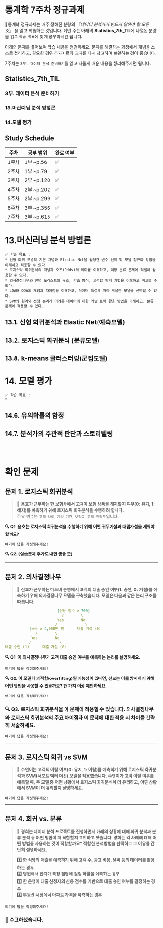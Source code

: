 # 통계학 7주차 정규과제

📌통계학 정규과제는 매주 정해진 분량의 『*데이터 분석가가 반드시 알아야 할 모든 것*』 을 읽고 학습하는 것입니다. 이번 주는 아래의 **Statistics_7th_TIL**에 나열된 분량을 읽고 `학습 목표`에 맞게 공부하시면 됩니다.

아래의 문제를 풀어보며 학습 내용을 점검하세요. 문제를 해결하는 과정에서 개념을 스스로 정리하고, 필요한 경우 추가자료와 교재를 다시 참고하여 보완하는 것이 좋습니다.

7주차는 `3부. 데이터 분석 준비하기`를 읽고 새롭게 배운 내용을 정리해주시면 됩니다.


## Statistics_7th_TIL

### 3부. 데이터 분석 준비하기
### 13.머신러닝 분석 방법론
### 14.모델 평가



## Study Schedule

|주차 | 공부 범위     | 완료 여부 |
|----|--------------|----------|
|1주차| 1부 ~p.56    | ✅      |
|2주차| 1부 ~p.79    | ✅      | 
|3주차| 2부 ~p.120   | ✅      | 
|4주차| 2부 ~p.202   | ✅      | 
|5주차| 2부 ~p.299   | ✅      | 
|6주차| 3부 ~p.356   | ✅      | 
|7주차| 3부 ~p.615   | ✅      |

<!-- 여기까진 그대로 둬 주세요-->

# 13.머신러닝 분석 방법론

```
✅ 학습 목표 :
* 선형 회귀 모델의 기본 개념과 Elastic Net을 활용한 변수 선택 및 모델 정규화 방법을 이해하고 적용할 수 있다.  
* 로지스틱 회귀분석의 개념과 오즈(Odds)의 의미를 이해하고, 이항 분류 문제에 적절히 활용할 수 있다.  
* 의사결정나무와 랜덤 포레스트의 구조, 학습 방식, 과적합 방지 기법을 이해하고 비교할 수 있다.  
* LDA와 QDA의 개념과 차이점을 이해하고, 데이터 특성에 따라 적절한 모델을 선택할 수 있다.
* SVM의 원리와 선형 분리가 어려운 데이터에 대한 커널 트릭 활용 방법을 이해하고, 분류 문제에 적용할 수 있다.
```

## 13.1. 선형 회귀분석과 Elastic Net(예측모델)
<!-- 새롭게 배운 내용을 자유롭게 정리해주세요.-->
<!-- `13.1.3. Ridge와 Lasso 그리고 Elastic Net` 부분은 학습을 강제하고 있지 않습니다.-->

## 13.2. 로지스틱 회귀분석 (분류모델)
<!-- 새롭게 배운 내용을 자유롭게 정리해주세요.-->

## 13.8. k-means 클러스터링(군집모델)
<!-- 새롭게 배운 내용을 자유롭게 정리해주세요.-->


# 14. 모델 평가

```
✅ 학습 목표 :
* 
```

## 14.6. 유의확률의 함정
<!-- 새롭게 배운 내용을 자유롭게 정리해주세요.-->

## 14.7. 분석가의 주관적 판단과 스토리텔링
<!-- 새롭게 배운 내용을 자유롭게 정리해주세요.-->


<br>
<br>

# 확인 문제

## **문제 1. 로지스틱 회귀분석**

> **🧚 용호가 근무하는 한 보험사에서 고객이 보험 상품을 해지할지 여부(0: 유지, 1: 해지)를 예측하기 위해 로지스틱 회귀분석을 수행하려 합니다.**  
> 주요 변수는 `고객 나이`, `계약 기간`, `보험료`, `고객 만족도`입니다.

**🔍 Q1. 용호는 로지스틱 회귀분석을 수행하기 위해 어떤 귀무가설과 대립가설을 세워야 할까요?**  

```
여기에 답을 작성해주세요!
```


**🔍 Q2. (실습문제 추가로 내면 좋을 듯)**

---

## **문제 2. 의사결정나무**

> **🧚 선교가 근무하는 다트비 은행에서 고객의 대출 승인 여부(1: 승인, 0: 거절)를 예측하기 위해 의사결정나무 모델을 구축했습니다. 모델은 다음과 같은 논리 구조를 따릅니다.**  

```yaml
                        [신용 점수 ≥ 700]
                          /        \
                        Yes        No
                       /             \
           [소득 ≥ 4,000만 원]     대출 거절 (0)
              /        \
            Yes        No
           /             \
대출 승인 (1)      대출 거절 (0)
```

**🔍 Q1. 이 의사결정나무가 고객 대출 승인 여부를 예측하는 논리를 설명하세요.**

<!--정해진 답은 없습니다. 적절한 근거를 들어 자유롭게 작성해주세요.-->

```
여기에 답을 작성해주세요!
```

**🔍 Q2. 이 모델이 과적합(overfitting)될 가능성이 있다면, 선교는 이를 방지하기 위해 어떤 방법을 사용할 수 있을까요? 한 가지 이상 제안하세요.**

<!--의사결정나무 과적합 방지를 위한 방법을 한 가지 이상 설명해주세요.-->

```
여기에 답을 작성해주세요!
```

### **🔍 Q3. 로지스틱 회귀분석을 이 문제에 적용할 수 있습니다. 의사결정나무와 로지스틱 회귀분석의 주요 차이점과 이 문제에 대한 적용 시 차이를 간략히 서술하세요.**

<!--정해진 답은 없습니다. 적절한 근거를 들어 자유롭게 작성해주세요.-->

```
여기에 답을 작성해주세요!
```
---
## **문제 3. 로지스틱 회귀 vs SVM**

> **🧚 수연이는 고객의 이탈 여부(0: 유지, 1: 이탈)를 예측하기 위해 로지스틱 회귀분석과 SVM(서포트 벡터 머신) 모델을 적용했습니다. 수연이가 고객 이탈 여부를 예측할 때, 두 모델 중 어떤 상황에서 로지스틱 회귀분석이 더 유리하고, 어떤 상황에서 SVM이 더 유리할지 설명하세요.**

<!--정해진 답은 없습니다. 적절한 근거를 들어 자유롭게 작성해주세요.-->

```
여기에 답을 작성해주세요!
```

---

## **문제 4. 회귀 vs. 분류**

> **🧚 경희는 데이터 분석 프로젝트를 진행하면서 아래의 상황에 대해 회귀 분석과 분류 분석 중 어떤 방법이 더 적합할지 고민하고 있습니다. 경희는 각 사례에 대해 어떤 방법을 사용하는 것이 적합할까요? 적합한 분석방법을 선택하고 그 이유를 간단히 설명하세요.**

>**1️⃣ 한 식당의 매출을 예측하기 위해 고객 수, 광고 비용, 날씨 등의 데이터를 활용하는 경우   
2️⃣ 병원에서 환자가 특정 질병에 걸릴 확률을 예측하는 경우   
3️⃣ 한 은행이 대출 신청자의 신용 점수를 기반으로 대출 승인 여부를 결정하는 경우  
4️⃣ 부동산 시장에서 아파트 가격을 예측하는 경우**

```
여기에 답을 작성해주세요!
```

### 🎉 수고하셨습니다.
